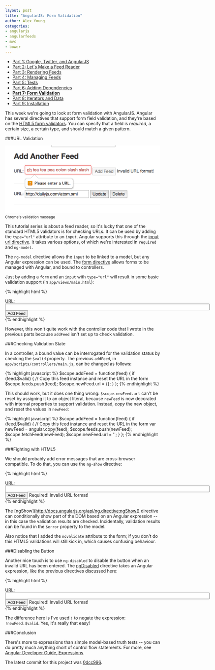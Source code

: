 ```yaml
---
layout: post
title: "AngularJS: Form Validation"
author: Alex Young
categories: 
- angularjs
- angularfeeds
- mvc
- bower
---
```


<ul class="parts">
  <li><a href="http://dailyjs.com/2013/04/11/angularjs-1/">Part 1: Google, Twitter, and AngularJS</a></li>
  <li><a href="http://dailyjs.com/2013/04/18/angularjs-2/">Part 2: Let's Make a Feed Reader</a></li>
  <li><a href="http://dailyjs.com/2013/04/25/angularjs-3/">Part 3: Rendering Feeds</a></li>
  <li><a href="http://dailyjs.com/2013/05/09/angularjs-4/">Part 4: Managing Feeds</a></li>
  <li><a href="http://dailyjs.com/2013/05/16/angularjs-5/">Part 5: Tests</a></li>
  <li><a href="http://dailyjs.com/2013/05/30/angularjs-6/">Part 6: Adding Dependencies</a></li>
  <li><a href="http://dailyjs.com/2013/06/06/angularjs-7/"><strong>Part 7: Form Validation</strong></a></li>
  <li><a href="http://dailyjs.com/2013/06/13/angularjs-8/">Part 8: Iterators and Data</a></li>
  <li><a href="http://dailyjs.com/2013/07/18/angularjs-9/">Part 9: Installation</a></li>
</ul>

This week we're going to look at form validation with AngularJS.  Angular has several directives that support form field validation, and they're based on the [HTML5 form validators](http://diveintohtml5.info/forms.html).  You can specify that a field is _required_, a certain size, a certain type, and should match a given pattern.

###URL Validation

<div class="image">
  <img src="/images/posts/angular-7-invalid.png" alt="" />
  <small>Chrome's validation message</small>
</div>

This tutorial series is about a feed reader, so it's lucky that one of the standard HTML5 validators is for checking URLs.  It can be used by adding the `type="url"` attribute to an `input`.  Angular supports this through the [input url directive](http://docs.angularjs.org/api/ng.directive:input.url).  It takes various options, of which we're interested in `required` and `ng-model`.

The `ng-model` directive allows the `input` to be linked to a model, but any Angular expression can be used.  The [form directive](http://docs.angularjs.org/api/ng.directive:form) allows forms to be managed with Angular, and bound to controllers.

Just by adding a `form` and an `input` with `type="url"` will result in some basic validation support (in `app/views/main.html`):

{% highlight html %}
<form name="newFeed">
  URL: <input size="80" name="url" ng-model="newFeed.url" type="url" required>
  <button ng-click="addFeed(newFeed)">Add Feed</button>
</form>
{% endhighlight %}

However, this won't quite work with the controller code that I wrote in the previous parts because `addFeed` isn't set up to check validation.

###Checking Validation State

In a controller, a bound value can be interrogated for the validation status by checking the `$valid` property.  The previous `addFeed`, in `app/scripts/controllers/main.js`, can be changed as follows:

{% highlight javascript %}
$scope.addFeed = function(feed) {
  if (feed.$valid) {
    // Copy this feed instance and reset the URL in the form
    $scope.feeds.push(feed);
    $scope.newFeed.url = {};
  }
};
{% endhighlight %}

This should work, but it does one thing wrong: `$scope.newFeed.url` can't be reset by assigning it to an object literal, because `newFeed` is now decorated with internal properties to support validation.  Instead, _copy_ the new object, and reset the values in `newFeed`:

{% highlight javascript %}
$scope.addFeed = function(feed) {
  if (feed.$valid) {
    // Copy this feed instance and reset the URL in the form
    var newFeed = angular.copy(feed);
    $scope.feeds.push(newFeed);
    $scope.fetchFeed(newFeed);
    $scope.newFeed.url = '';
  }
};
{% endhighlight %}

###Fighting with HTML5

We should probably add error messages that are cross-browser compatible.  To do that, you can use the `ng-show` directive:

{% highlight html %}
<form name="newFeed" novalidate>
  URL: <input size="80" name="url" ng-model="newFeed.url" type="url" required>
  <button ng-click="addFeed(newFeed)">Add Feed</button>
  <span class="error" ng-show="newFeed.$error.required">Required!</span>
  <span class="error" ng-show="newFeed.$error.url">Invalid URL format!</span>
</form>
{% endhighlight %}

The [ngShow](http://docs.angularjs.org/api/ng.directive:ngShow() directive can conditionally show part of the DOM based on an Angular expression -- in this case the validation results are checked.  Incidentally, validation results can be found in the `$error` property fo the model.

Also notice that I added the `novalidate` attribute to the form; if you don't do this HTML5 validations will still kick in, which causes confusing behaviour.

###Disabling the Button

Another nice touch is to use `ng-disabled` to disable the button when an invalid URL has been entered.  The [ngDisabled](http://docs.angularjs.org/api/ng.directive:ngDisabled) directive takes an Angular expression, like the previous directives discussed here:

{% highlight html %}
<form name="newFeed" novalidate>
  URL: <input size="80" name="url" ng-model="newFeed.url" type="url" required>
  <button ng-disabled="!newFeed.$valid" ng-click="addFeed(newFeed)">Add Feed</button>
  <span class="error" ng-show="newFeed.$error.required">Required!</span>
  <span class="error" ng-show="newFeed.$error.url">Invalid URL format!</span>
</form>
{% endhighlight %}

The difference here is I've used `!` to negate the expression: `!newFeed.$valid`.  Yes, it's really that easy!

###Conclusion

There's more to expressions than simple model-based truth tests -- you can do pretty much anything short of control flow statements.  For more, see [Angular Developer Guide, Expressions](http://docs.angularjs.org/guide/expression).

The latest commit for this project was [0dcc996](https://github.com/alexyoung/djsreader/tree/0dcc99699824e6a75cff66a52bbbdc9c197721e2).


